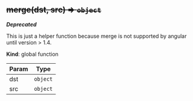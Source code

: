 <a name="merge"></a>

## ~~merge(dst, src) ⇒ <code>object</code>~~
***Deprecated***

This is just a helper function because merge is not supported by angular until version > 1.4.

**Kind**: global function  

| Param | Type |
| --- | --- |
| dst | <code>object</code> | 
| src | <code>object</code> | 


